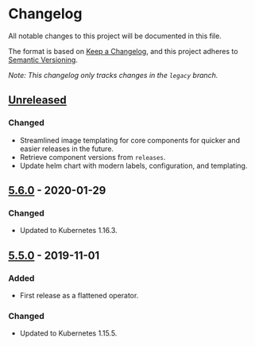 # Changelog

All notable changes to this project will be documented in this file.

The format is based on [Keep a Changelog](https://keepachangelog.com/en/1.0.0/),
and this project adheres to [Semantic Versioning](https://semver.org/spec/v2.0.0.html).

*Note: This changelog only tracks changes in the `legacy` branch.*

## [Unreleased]

### Changed

- Streamlined image templating for core components for quicker and easier releases in the future.
- Retrieve component versions from `releases`.
- Update helm chart with modern labels, configuration, and templating.


## [5.6.0] - 2020-01-29

### Changed

- Updated to Kubernetes 1.16.3.


## [5.5.0] - 2019-11-01

### Added

- First release as a flattened operator.

### Changed

- Updated to Kubernetes 1.15.5.


[Unreleased]: https://github.com/giantswarm/aws-operator/compare/v5.6.0...legacy
[5.6.0]: https://github.com/giantswarm/aws-operator/releases/tag/v5.6.0
[5.5.0]: https://github.com/giantswarm/aws-operator/releases/tag/v5.5.0
